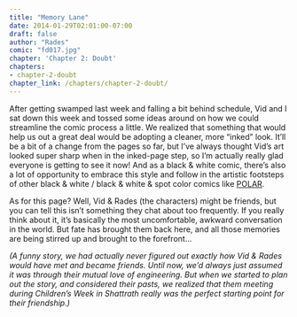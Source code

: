 ```yaml
---
title: "Memory Lane"
date: 2014-01-29T02:01:00-07:00
draft: false
author: "Rades"
comic: "fd017.jpg"
chapter: 'Chapter 2: Doubt'
chapters:
- chapter-2-doubt
chapter_link: /chapters/chapter-2-doubt/
---
```


After getting swamped last week and falling a bit behind schedule, Vid and I sat down this week and tossed some ideas around on how we could streamline the comic process a little. We realized that something that would help us out a great deal would be adopting a cleaner, more “inked” look. It’ll be a bit of a change from the pages so far, but I’ve always thought Vid’s art looked super sharp when in the inked-page step, so I’m actually really glad everyone is getting to see it now! And as a black &amp; white comic, there’s also a lot of opportunity to embrace this style and follow in the artistic footsteps of other black &amp; white / black &amp; white &amp; spot color comics like [POLAR](http://www.polarcomic.com/). 


As for this page? Well, Vid &amp; Rades (the characters) might be friends, but you can tell this isn’t something they chat about too frequently. If you really think about it, it’s basically the most uncomfortable, awkward conversation in the world. But fate has brought them back here, and all those memories are being stirred up and brought to the forefront…


*(A funny story, we had actually never figured out exactly how Vid &amp; Rades would have met and became friends. Until now, we’d always just assumed it was through their mutual love of engineering. But when we started to plan out the story, and considered their pasts, we realized that them meeting during Children’s Week in Shattrath really was the perfect starting point for their friendship.)*

